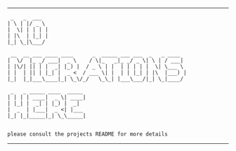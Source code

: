 --------------------------------------------------------------------------------
     _   _  ___  
    | \ | |/ _ \ 
    |  \| | | | |
    | |\  | |_| |
    |_| \_|\___/ 
                 
     __  __ ___ ____ ____      _  _____ ___ ___  _   _ ____  
    |  \/  |_ _/ ___|  _ \    / \|_   _|_ _/ _ \| \ | / ___| 
    | |\/| || | |  _| |_) |  / _ \ | |  | | | | |  \| \___ \ 
    | |  | || | |_| |  _ <  / ___ \| |  | | |_| | |\  |___) |
    |_|  |_|___\____|_| \_\/_/   \_\_| |___\___/|_| \_|____/ 
                                                             
     _   _ _____ ____  _____ 
    | | | | ____|  _ \| ____|
    | |_| |  _| | |_) |  _|  
    |  _  | |___|  _ <| |___ 
    |_| |_|_____|_| \_\_____|
                             

    please consult the projects README for more details

--------------------------------------------------------------------------------

